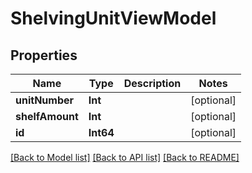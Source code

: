 # ShelvingUnitViewModel

## Properties
Name | Type | Description | Notes
------------ | ------------- | ------------- | -------------
**unitNumber** | **Int** |  | [optional] 
**shelfAmount** | **Int** |  | [optional] 
**id** | **Int64** |  | [optional] 

[[Back to Model list]](../README.md#documentation-for-models) [[Back to API list]](../README.md#documentation-for-api-endpoints) [[Back to README]](../README.md)


